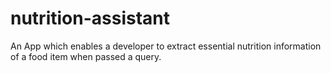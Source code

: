 # nutrition-assistant
An App which enables a developer to extract essential nutrition information of a food item when passed a query. 
